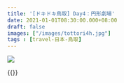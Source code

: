 ```yaml
---
title: '[ドキドキ鳥取] Day4：円形劇場'
date: 2021-01-01T08:30:00.000+08:00
draft: false
images: ["/images/tottori4h.jpg"]
tags : [travel-日本-鳥取]
---
```




![](/images/tottori4h.jpg)

  
{{<tottori>}}  
